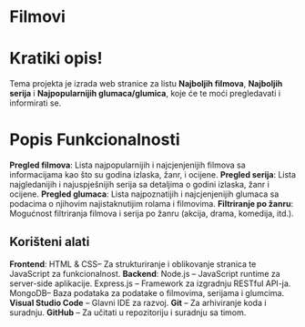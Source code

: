 # Filmovi
 
# Kratiki opis!

Tema projekta je izrada web stranice za listu **Najboljih filmova**, **Najboljih serija** i **Najpopularnijih glumaca/glumica**, koje će te moći pregledavati i informirati se.

# Popis Funkcionalnosti

**Pregled filmova**: Lista najpopularnijih i najcjenjenijih filmova sa informacijama kao što su godina izlaska, žanr, i ocijene.
**Pregled  serija**: Lista najgledanijih i najuspješnijih serija sa detaljima o godini izlaska, žanr i  ocijene.
**Pregled glumaca**: Lista najpoznatijih i najcjenjenijih glumaca sa podacima o njihovim najistaknutijim rolama i filmovima.
**Filtriranje po žanru**: Mogućnost filtriranja filmova i serija po žanru (akcija, drama, komedija, itd.).

## Korišteni alati

**Frontend**:
HTML & CSS– Za strukturiranje i oblikovanje stranica te JavaScript za funkcionalnost.
**Backend**:
 Node.js – JavaScript runtime za server-side aplikacije. 
 Express.js  – Framework za izgradnju RESTful API-ja. 
 MongoDB– Baza podataka za podatake o filmovima, serijama i glumcima.
 **Visual Studio Code** – Glavni IDE za razvoj. 
 **Git** – Za arhiviranje koda i suradnju. 
 **GitHub** – Za učitati u repozitoriju i suradnju sa timom.
